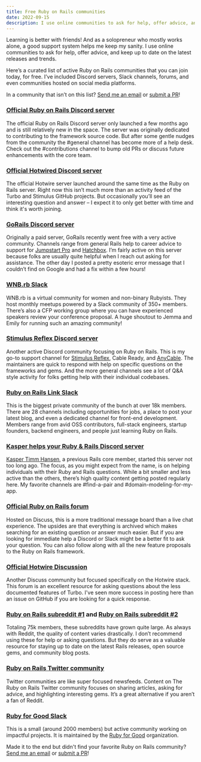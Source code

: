 ```yaml
---
title: Free Ruby on Rails communities
date: 2022-09-15
description: I use online communities to ask for help, offer advice, and keep up to date with the latest trends. Here are 10+ of my favorites.
---
```


Learning is better with friends! And as a solopreneur who mostly works alone, a good support system helps me keep my sanity. I use online communities to ask for help, offer advice, and keep up to date on the latest releases and trends.

Here’s a curated list of active Ruby on Rails communities that you can join today, for free. I’ve included Discord servers, Slack channels, forums, and even communities hosted on social media platforms.

In a community that isn’t on this list? [Send me an email](mailto:joe@masilotti.com) or [submit a PR](https://github.com/joemasilotti/masilotti.com/blob/main/_posts/2022-08-15-ruby-on-rails-communities.md)!

### [Official Ruby on Rails Discord server](https://discord.gg/a9KR88WmJn)

The official Ruby on Rails Discord server only launched a few months ago and is still relatively new in the space. The server was originally dedicated to contributing to the framework source code. But after some gentle nudges from the community the #general channel has become more of a help desk. Check out the #contributions channel to bump old PRs or discuss future enhancements with the core team.

### [Official Hotwired Discord server](https://discord.gg/SWUpK6Kkm9)
The official Hotwire server launched around the same time as the Ruby on Rails server. Right now this isn’t much more than an activity feed of the Turbo and Stimulus GitHub projects. But occasionally you’ll see an interesting question and answer – I expect it to only get better with time and think it's worth joining.

### [GoRails Discord server](https://discord.gg/gorails)

Originally a paid server, GoRails recently went free with a very active community. Channels range from general Rails help to career advice to support for [Jumpstart Pro](https://jumpstartrails.com) and [Hatchbox](https://www.hatchbox.io). I’m fairly active on this server because folks are usually quite helpful when I reach out asking for assistance. The other day I posted a pretty esoteric error message that I couldn’t find on Google and had a fix within a few hours!

### [WNB.rb Slack](https://www.wnb-rb.dev)

WNB.rb is a virtual community for women and non-binary Rubyists. They host monthly meetups powered by a Slack community of 350+ members. There’s also a CFP working group where you can have experienced speakers review your conference proposal. A huge shoutout to Jemma and Emily for running such an amazing community!

### [Stimulus Reflex Discord server](https://discord.gg/z5fuJNgJsS)

Another active Discord community focusing on Ruby on Rails. This is my go-to support channel for [Stimulus Reflex](https://docs.stimulusreflex.com), Cable Ready, and [AnyCable](https://anycable.io). The maintainers are quick to respond with help on specific questions on the frameworks and gems. And the more general channels see a lot of Q&A style activity for folks getting help with their individual codebases.

### [Ruby on Rails Link Slack](https://www.rubyonrails.link)

This is the biggest private community of the bunch at over 18k members. There are 28 channels including opportunities for jobs, a place to post your latest blog, and even a dedicated channel for front-end development. Members range from avid OSS contributors, full-stack engineers, startup founders, backend engineers, and people just learning Ruby on Rails.

### [Kasper helps your Ruby & Rails Discord server](https://discord.gg/T6u7xRfpt6)

[Kasper Timm Hansen](https://twitter.com/kaspth), a previous Rails core member, started this server not too long ago. The focus, as you might expect from the name, is on helping individuals with their Ruby and Rails questions. While a bit smaller and less active than the others, there’s high quality content getting posted regularly here. My favorite channels are #find-a-pair and #domain-modeling-for-my-app.

### [Official Ruby on Rails forum](https://discuss.rubyonrails.org)

Hosted on Discuss, this is a more traditional message board than a live chat experience. The upsides are that everything is archived which makes searching for an existing question or answer much easier. But if you are looking for immediate help a Discord or Slack might be a better fit to ask your question. You can also follow along with all the new feature proposals to the Ruby on Rails framework.

### [Official Hotwire Discussion](https://discuss.hotwired.dev)

Another Discuss community but focused specifically on the Hotwire stack. This forum is an excellent resource for asking questions about the less documented features of Turbo. I've seen more success in posting here than an issue on GitHub if you are looking for a quick response.

### [Ruby on Rails subreddit #1](https://www.reddit.com/r/rails/) and [Ruby on Rails subreddit #2](https://www.reddit.com/r/rubyonrails/)

Totaling 75k members, these subreddits have grown quite large. As always with Reddit, the quality of content varies drastically. I don’t recommend using these for help or asking questions. But they do serve as a valuable resource for staying up to date on the latest Rails releases, open source gems, and community blog posts.

### [Ruby on Rails Twitter community](https://twitter.com/i/communities/1498390597530537984)

Twitter communities are like super focused newsfeeds. Content on The Ruby on Rails Twitter community focuses on sharing articles, asking for advice, and highlighting interesting gems. It’s a great alternative if you aren’t a fan of Reddit.

### [Ruby for Good Slack](https://rubyforgood.slack.com/join/shared_invite/zt-1kfeimohe-KL~~~6Lkof7G94_7Ojd_Hw#/shared-invite/email)
This is a small (around 2000 members) but active community working on impactful projects. It is maintained by the [Ruby for Good](https://rubyforgood.org) organization.

Made it to the end but didn't find your favorite Ruby on Rails community? [Send me an email](mailto:joe@masilotti.com) or [submit a PR](https://github.com/joemasilotti/masilotti.com/blob/main/_posts/2022-08-15-ruby-on-rails-communities.md)!
